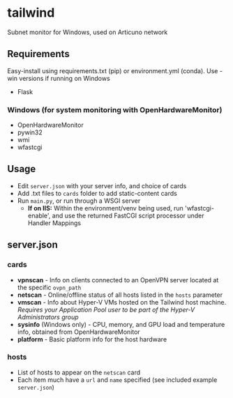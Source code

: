 # tailwind
Subnet monitor for Windows, used on Articuno network

## Requirements
Easy-install using requirements.txt (pip) or environment.yml (conda). Use -win versions if running on Windows
* Flask
### Windows (for system monitoring with OpenHardwareMonitor)
* OpenHardwareMonitor
* pywin32
* wmi
* wfastcgi

## Usage
* Edit `server.json` with your server info, and choice of cards
* Add .txt files to `cards` folder to add static-content cards
* Run `main.py`, or run through a WSGI server
  * **If on IIS:** Within the environment/venv being used, run 'wfastcgi-enable', and use the returned FastCGI script processor under Handler Mappings

## server.json
### cards
* **vpnscan** - Info on clients connected to an OpenVPN server located at the specific `ovpn_path`
* **netscan** - Online/offline status of all hosts listed in the `hosts` parameter
* **vmscan** - Info about Hyper-V VMs hosted on the Tailwind host machine. *Requires your Application Pool user to be part of the Hyper-V Administrators group*
* **sysinfo** (Windows only) - CPU, memory, and GPU load and temperature info, obtained from OpenHardwareMonitor
* **platform** - Basic platform info for the host hardware

### hosts
* List of hosts to appear on the `netscan` card
* Each item much have a `url` and `name` specified (see included example `server.json`)
